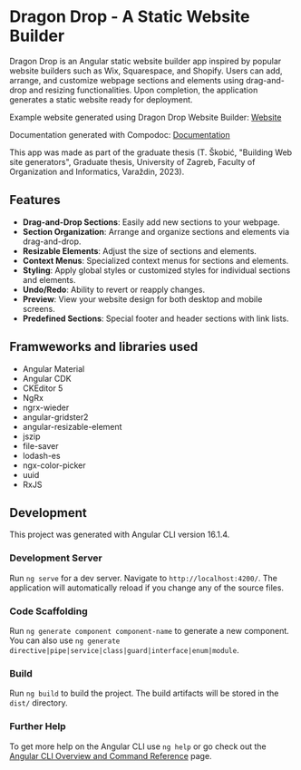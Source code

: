 # Dragon Drop - A Static Website Builder

Dragon Drop is an Angular static website builder app inspired by popular website builders such as Wix, Squarespace, and Shopify. Users can add, arrange, and customize webpage sections and elements using drag-and-drop and resizing functionalities. Upon completion, the application generates a static website ready for deployment.

Example website generated using Dragon Drop Website Builder: [Website](https://tskobic.github.io/dragon-drop-generated-website/pages/)

Documentation generated with Compodoc: [Documentation](https://tskobic.github.io/dragon-drop/index.html)

This app was made as part of the graduate thesis (T. Škobić, "Building Web site generators", Graduate thesis, University of Zagreb, Faculty of Organization and Informatics, Varaždin, 2023).

## Features

- **Drag-and-Drop Sections**: Easily add new sections to your webpage.
- **Section Organization**: Arrange and organize sections and elements via drag-and-drop.
- **Resizable Elements**: Adjust the size of sections and elements.
- **Context Menus**: Specialized context menus for sections and elements.
- **Styling**: Apply global styles or customized styles for individual sections and elements.
- **Undo/Redo**: Ability to revert or reapply changes.
- **Preview**: View your website design for both desktop and mobile screens.
- **Predefined Sections**: Special footer and header sections with link lists.

## Framweworks and libraries used

- Angular Material
- Angular CDK
- CKEditor 5
- NgRx
- ngrx-wieder
- angular-gridster2
- angular-resizable-element
- jszip
- file-saver
- lodash-es
- ngx-color-picker
- uuid
- RxJS

## Development

This project was generated with Angular CLI version 16.1.4.

### Development Server

Run `ng serve` for a dev server. Navigate to `http://localhost:4200/`. The application will automatically reload if you change any of the source files.

### Code Scaffolding

Run `ng generate component component-name` to generate a new component. You can also use `ng generate directive|pipe|service|class|guard|interface|enum|module`.

### Build

Run `ng build` to build the project. The build artifacts will be stored in the `dist/` directory.

### Further Help

To get more help on the Angular CLI use `ng help` or go check out the [Angular CLI Overview and Command Reference](https://angular.io/cli) page.
